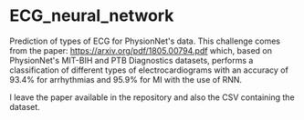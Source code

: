# ECG_neural_network
Prediction of types of ECG for PhysionNet's data.
This challenge comes from the paper: https://arxiv.org/pdf/1805.00794.pdf which, based on PhysionNet's MIT-BIH and PTB Diagnostics datasets, performs a classification of different types of electrocardiograms with an accuracy of 93.4% for arrhythmias and 95.9% for MI with the use of RNN.

I leave the paper available in the repository and also the CSV containing the dataset.
